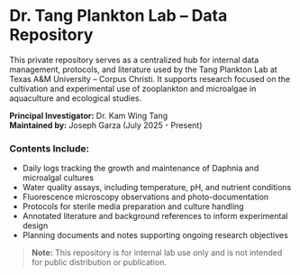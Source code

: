 # Dr. Tang Plankton Lab – Data Repository

This private repository serves as a centralized hub for internal data management, protocols, and literature used by the Tang Plankton Lab at Texas A&M University – Corpus Christi. It supports research focused on the cultivation and experimental use of zooplankton and microalgae in aquaculture and ecological studies.

**Principal Investigator:** Dr. Kam Wing Tang  
**Maintained by:** Joseph Garza (July 2025 - Present)

### Contents Include:
- Daily logs tracking the growth and maintenance of Daphnia and microalgal cultures  
- Water quality assays, including temperature, pH, and nutrient conditions  
- Fluorescence microscopy observations and photo-documentation  
- Protocols for sterile media preparation and culture handling  
- Annotated literature and background references to inform experimental design  
- Planning documents and notes supporting ongoing research objectives  

> **Note:** This repository is for internal lab use only and is not intended for public distribution or publication.

